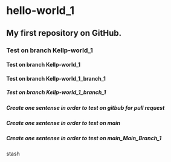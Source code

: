 # hello-world_1
## My first repository on GitHub.
### Test on branch Kellp-world_1
#### Test on branch Kellp-world_1
#### Test on branch Kellp-world_1_branch_1
##### Test on branch Kellp-world_1_branch_1

##### Create one sentense in order to test on gitbub for pull request
##### Create one sentense in order to test on main
##### Create one sentense in order to test on main_Main_Branch_1

stash